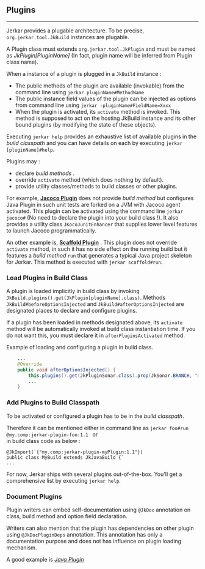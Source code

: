## Plugins
----

Jerkar provides a plugable architecture. To be precise, `org.jerkar.tool.JkBuild` instances are plugable.

A Plugin class must extends `org.jerkar.tool.JkPlugin` and must be named as *JkPlugin[PluginName]* (In fact, plugin name will be inferred from Plugin class name).

When a instance of a plugin is plugged in a `JkBuild` instance :

- The public methods of the plugin are available (invokable) from the command line using `jerkar pluginName#MethodName`
- The public instance field values of the plugin can be injected as options from command line using `jerkar -pluginName#FieldName=Xxxx`
- When the plugin is activated, its `activate` method is invoked. This method is supposed to act on the hosting JkBuild instance and its other bound plugins (by modifying the state of these objects).

Executing `jerkar help` provides an exhaustive list of available plugins in the _build classpath_ and you can have details on each 
by executing `jerkar [pluginName]#help`.

Plugins may :
- declare _build methods_ .
- override `activate` method (which does nothing by default).
- provide utility classes/methods to build classes or other plugins.

For example, [**Jacoco Plugin**](https://github.com/jerkar/jerkar/blob/master/org.jerkar.core/src/main/java/org/jerkar/tool/builtins/jacoco/JkPluginJacoco.java) 
does not provide _build method_ but configures Java Plugin in such unit tests are forked on a JVM with Jacoco agent activated. This plugin can be activated 
using the command line `jerkar jacoco#` (No need to declare the plugin into your build class !).
It also provides a utility class `JKocoJunitEnhancer` that supplies lower level features to launch Jacoco programmatically.

An other example is, [**Scaffold Plugin**](https://github.com/jerkar/jerkar/blob/master/org.jerkar.core/src/main/java/org/jerkar/tool/builtins/scaffold/JkScaffolder.java) .
This plugin does not override `activate` method, in such it has no side effect on the running build but it features 
a _build method_ `run` that generates a typical Java project skeleton for Jerkar. This method is executed with `jerkar scaffold#run`.


### Load Plugins in Build Class

A plugin is loaded implicitly in build class by invoking `JkBuild.plugins().get(JkPlugin[pluginName].class)`.
Methods `JkBuild#beforeOptionsInjected` and `JkBuild#afterOptionsInjected` are designated places to declare and configure plugins.

If a plugin has been loaded in methods designated above, its `activate` method will be automatically invoked at build class instantiation time.
If you do not want this, you must declare it in `afterPluginsActivated` method.

Example of loading and configuring a plugin in build class.

```Java
    ...
    @Override
    public void afterOptionsInjected() {
        this.plugins().get(JkPluginSonar.class).prop(JkSonar.BRANCH, "myBranch");
        ...
    }
```


### Add Plugins to Build Classpath

To be activated or configured a plugin has to be in the _build classpath_. 

Therefore it can be mentioned either in command line as `jerkar foo#run @my.comp:jerkar-plugin-foo:1.1 ` or  
in build class code as below : 

``` 
@JkImport(`{"my.comp:jerkar-plugin-myPlugin:1.1"})
public class MyBuild extends JkJavaBuild {`
...
```

For now, Jerkar ships with several plugins out-of-the-box. You'll get a comprehensive list by executing `jerkar help`.

### Document Plugins

Plugin writers can embed self-documentation using `@JkDoc` annotation on class, build method and option field declaration.

Writers can also mention that the plugin has dependencies on other plugin using `@JkDocPluginDeps` annotation. This annotation 
has only a documentation purpose and does not has influence on plugin loading mechanism.

A good example is [*Java Plugin*](https://github.com/jerkar/jerkar/blob/master/org.jerkar.core/src/main/java/org/jerkar/tool/builtins/java/JkPluginJava.java)

